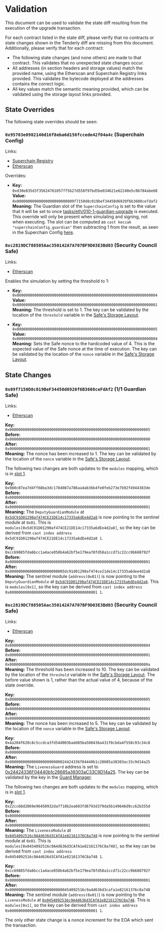 # Validation

This document can be used to validate the state diff resulting from the execution of the upgrade
transaction.

For each contract listed in the state diff, please verify that no contracts or state changes shown in the Tenderly diff are missing from this document. Additionally, please verify that for each contract:

- The following state changes (and none others) are made to that contract. This validates that no unexpected state changes occur.
- All addresses (in section headers and storage values) match the provided name, using the Etherscan and Superchain Registry links provided. This validates the bytecode deployed at the addresses contains the correct logic.
- All key values match the semantic meaning provided, which can be validated using the storage layout links provided.

## State Overrides

The following state overrides should be seen:

### `0x95703e0982140d16f8eba6d158fccede42f04a4c` (Superchain Config)

Links:
- [Superchain Registry](https://github.com/ethereum-optimism/superchain-registry/blob/e3004259a4724ad040fe437f219e8e35af391a56/superchain/configs/mainnet/superchain.yaml#L8)
- [Etherscan](https://etherscan.io/address/0x95703e0982140d16f8eba6d158fccede42f04a4c)

Overrides:

- **Key:** `0xd30e835d3f35624761057ff5b27d558f97bd5be034621e62240e5c0b784abe68` <br/>
  **Value:** `0x00000000000000000000000009f7150d8c019bef34450d6920f6b3608cefdaf2`
  **Meaning:** The Guardian slot of the `SuperchainConfig` is set to the value that it will be set to once [tasks/eth/010-1-guardian-upgrade](../010-1-guardian-upgrade/README.md) is executed. This override will only be present when simulating and signing, not when executing. The slot can be computed as `cast keccak "superchainConfig.guardian"` then subtracting 1 from the result, as seen in the Superchain Config [here](https://github.com/ethereum-optimism/optimism/blob/9047beb54c66a5c572784efec8984f259302ec92/packages/contracts-bedrock/src/L1/SuperchainConfig.sol#L23).

### `0xc2819DC788505Aac350142A7A707BF9D03E3Bd03` (Security Council Safe)

Links:
- [Etherscan](https://etherscan.io/address/0xc2819DC788505Aac350142A7A707BF9D03E3Bd0377)

Enables the simulation by setting the threshold to 1:

- **Key:** `0x0000000000000000000000000000000000000000000000000000000000000004` <br/>
  **Value:** `0x0000000000000000000000000000000000000000000000000000000000000001`
  **Meaning:** The threshold is set to 1. The key can be validated by the location of the `threshold` variable in the [Safe's Storage Layout](https://github.com/safe-global/safe-smart-account/blob/186a21a74b327f17fc41217a927dea7064f74604/contracts/examples/libraries/GnosisSafeStorage.sol#L14).

- **Key:** `0x0000000000000000000000000000000000000000000000000000000000000005` <br/>
  **Value:** `0x0000000000000000000000000000000000000000000000000000000000000004`
  **Meaning:** Sets the Safe nonce to the hardcoded value of 4. This is the expected value of the Safe nonce at the time of execution. The key can be validated by the location of the `nonce` variable in the [Safe's Storage Layout](https://github.com/safe-global/safe-smart-account/blob/186a21a74b327f17fc41217a927dea7064f74604/contracts/examples/libraries/GnosisSafeStorage.sol#L17).

## State Changes

### `0x09f7150D8c019BeF34450d6920f6B3608ceFdAf2` (1/1 Guardian Safe)

Links:
- [Etherscan](https://etherscan.io/address/0x09f7150D8c019BeF34450d6920f6B3608ceFdAf2)

**Key:** `0x0000000000000000000000000000000000000000000000000000000000000005` <br/>
**Before:** `0x0000000000000000000000000000000000000000000000000000000000000000` <br/>
**After:** `0x0000000000000000000000000000000000000000000000000000000000000001` <br/>
**Meaning:** The nonce has been increased to 1. The key can be validated by the location of the `nonce` variable in the [Safe's Storage Layout](https://github.com/safe-global/safe-smart-account/blob/186a21a74b327f17fc41217a927dea7064f74604/contracts/examples/libraries/GnosisSafeStorage.sol#L17).

The following two changes are both updates to the `modules` mapping, which is in [slot 1](https://github.com/safe-global/safe-contracts/blob/v1.3.0/contracts/examples/libraries/GnosisSafeStorage.sol#L10).

**Key:** `0x980c07ea7d4ff68ba3dc1784087a786aa4ab36b4fe0feb273e7b92f4944383de` <br/>
**Before:** `0x0000000000000000000000000000000000000000000000000000000000000000` <br/>
**After:** `0x0000000000000000000000000000000000000000000000000000000000000001` <br/>
**Meaning:** The `DeputyGuardianModule` at [`0x5dC91D01290af474CE21DE14c17335a6dEe4d2a8`](https://etherscan.io/address/0x5dC91D01290af474CE21DE14c17335a6dEe4d2a8) is now pointing to the sentinel module at `0x01`.
  This is `modules[0x5dC91D01290af474CE21DE14c17335a6dEe4d2a8]`, so the key can be
    derived from `cast index address 0x5dC91D01290af474CE21DE14c17335a6dEe4d2a8 1`.

**Key:** `0xcc69885fda6bcc1a4ace058b4a62bf5e179ea78fd58a1ccd71c22cc9b688792f` <br/>
**Before:** `0x0000000000000000000000000000000000000000000000000000000000000001` <br/>
**After:** `0x0000000000000000000000005dc91d01290af474ce21de14c17335a6dee4d2a8` <br/>
**Meaning:** The sentinel module (`address(0x01)`) is now pointing to the `DeputyGuardianModule` at [`0x5dC91D01290af474CE21DE14c17335a6dEe4d2a8`](https://etherscan.io/address/0x5dC91D01290af474CE21DE14c17335a6dEe4d2a8).
  This is `modules[0x1]`, so the key can be
    derived from `cast index address 0x0000000000000000000000000000000000000001 1`.

### `0xc2819DC788505Aac350142A7A707BF9D03E3Bd03` (Security Council Safe)

Links:
- [Etherscan](https://etherscan.io/address/0xc2819DC788505Aac350142A7A707BF9D03E3Bd03)

**Key:** `0x0000000000000000000000000000000000000000000000000000000000000004` <br/>
**Before:** `0x0000000000000000000000000000000000000000000000000000000000000001` <br/>
**After:** `0x000000000000000000000000000000000000000000000000000000000000000a` <br/>
**Meaning:** The threshold has been increased to 10. The key can be validated by the location of the `threshold` variable in the [Safe's Storage Layout](https://github.com/safe-global/safe-smart-account/blob/186a21a74b327f17fc41217a927dea7064f74604/contracts/examples/libraries/GnosisSafeStorage.sol#L14). The before value shown is 1, rather than the actual value of 4, because of the state override.

**Key:** `0x0000000000000000000000000000000000000000000000000000000000000005` <br/>
**Before:** `0x0000000000000000000000000000000000000000000000000000000000000004` <br/>
**After:** `0x0000000000000000000000000000000000000000000000000000000000000005` <br/>
**Meaning:** The nonce has been increased to 5. The key can be validated by the location of the `nonce` variable in the [Safe's Storage Layout](https://github.com/safe-global/safe-smart-account/blob/186a21a74b327f17fc41217a927dea7064f74604/contracts/examples/libraries/GnosisSafeStorage.sol#L17).

**Key:** `0x4a204f620c8c5ccdca3fd54d003badd85ba500436a431f0cbda4f558c93c34c8` <br/>
**Before:** `0x0000000000000000000000000000000000000000000000000000000000000000` <br/>
**After:** `0x00000000000000000000000024424336f04440b1c28685a38303ac33c9d14a25` <br/>
**Meaning:** The `LivenessGuard` address is set to [0x24424336F04440b1c28685a38303aC33C9D14a25](https://etherscan.io/address/0x24424336F04440b1c28685a38303aC33C9D14a25). The key can be validated by the key in the [Guard Manager](https://github.com/safe-global/safe-contracts/blob/v1.3.0/contracts/base/GuardManager.sol#L30).

The following two changes are both updates to the `modules` mapping, which is in [slot 1](https://github.com/safe-global/safe-contracts/blob/v1.3.0/contracts/examples/libraries/GnosisSafeStorage.sol#L10).

**Key:** `0x22cc68d2069e96450932da7f18b2ea603fd6793d379da5b149646d9cc62b355d` <br/>
**Before:** `0x0000000000000000000000000000000000000000000000000000000000000000` <br/>
**After:** `0x0000000000000000000000000000000000000000000000000000000000000001` <br/>
**Meaning:** The `LivenessModule` at [`0x0454092516c9A4d636d3CAfA1e82161376C8a748`](https://etherscan.io/address/0x0454092516c9A4d636d3CAfA1e82161376C8a748) is now pointing to the sentinel module at `0x01`.
  This is `modules[0x0454092516c9A4d636d3CAfA1e82161376C8a748]`, so the key can be
    derived from `cast index address 0x0454092516c9A4d636d3CAfA1e82161376C8a748 1`.

**Key:** `0xcc69885fda6bcc1a4ace058b4a62bf5e179ea78fd58a1ccd71c22cc9b688792f` <br/>
**Before:** `0x0000000000000000000000000000000000000000000000000000000000000001` <br/>
**After:** `0x0000000000000000000000000454092516c9a4d636d3cafa1e82161376c8a748` <br/>
**Meaning:** The sentinel module (`address(0x01)`) is now pointing to the `LivenessModule` at [`0x0454092516c9A4d636d3CAfA1e82161376C8a748`](https://etherscan.io/address/0x0454092516c9A4d636d3CAfA1e82161376C8a748).
  This is `modules[0x1]`, so the key can be
    derived from `cast index address 0x0000000000000000000000000000000000000001 1`.

The only other state change is a nonce increment for the EOA which sent the transaction.
